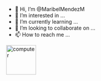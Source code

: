- 👋 Hi, I’m @MaribelMendezM
- 👀 I’m interested in ...
- 🌱 I’m currently learning ...
- 💞️ I’m looking to collaborate on ...
- 📫 How to reach me ...

<!---
MaribelMendezM
✨You only fail when you stop trying✨
--->
<img src="https://camo.githubusercontent.com/00098127108f610163aff07000d50766a2aedb7c32932c818ee223485618377d/68747470733a2f2f7468756d62732e6766796361742e636f6d2f5363617279437265616d79476c6f6265666973682e77656270" alt="computer" data-canonical-src="https://thumbs.gfycat.com/ScaryCreamyGlobefish.webp" style="max-width: 100%;" width="80">
